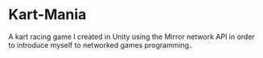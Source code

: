 # Kart-Mania
A kart racing game I created in Unity using the Mirror network API in order to introduce myself to networked games programming.
